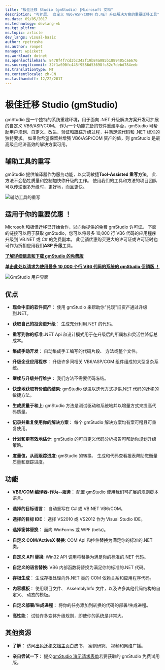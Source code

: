 ```yaml
---
title: "极佳迁移 Studio (gmStudio) |Microsoft 文档"
description: "可扩展、 自定义 VB6/ASP/COMM 向.NET 升级解决方案的重要迁移工具"
ms.date: 09/05/2017
ms.technology: devlang-vb
ms.tgt_pltfrm: 
ms.topic: article
dev_langs: visual-basic
author: rpetrusha
ms.author: ronpet
manager: wpickett
ms.workload: dotnet
ms.openlocfilehash: 8478f4f7cd3bc342f19b84a085b1889405ca6676
ms.sourcegitcommit: 32f1a690fc445f9586d53698fc82c7debd784eeb
ms.translationtype: MT
ms.contentlocale: zh-CN
ms.lasthandoff: 12/22/2017
---
```

# <a name="great-migrations-studio-gmstudio"></a>极佳迁移 Studio (gmStudio)

gmStudio 是一个独特的系统重建环境，用于面向 .NET 升级解决方案开发可扩展的自定义 VB6/ASP/COM。 作为一个功能完备的软件重建平台，gmStudio 可帮助用户规划、自定义、改进、验证和跟踪升级过程，并满足源代码和 .NET 标准的独特要求。  如果你希望保留并增强 VB6/ASP/COM 资产的值，则 gmStudio 是最高级且经济高效的解决方案可用。 

## <a name="the-tool-assisted-rewrite"></a>辅助工具的重写

gmStudio 提供编译器作为服务功能，以实现敏捷**Tool-Assisted 重写方法**。 此方法不会牺牲质量和控制加快你升级的工作。 使用我们的工具和方法的项目团队可以传递很多升级时，更好地，而且更快。

![辅助工具的重写](./media/tool-assisted-rewrite.png) 

## <a name="important-offer-for-you"></a>适用于你的重要优惠 ！

Microsoft 和极佳迁移已开始合作，以向你提供的免费 gmStudio 许可证。 下面的链接可以用于获取 gmStudio，您可以将最多 10,000 行 VB6 代码的应用程序升级到 VB.NET 或 C# 的免费副本。 此促销优惠购买更大的许可证或许可证时也可作为折扣应用我们**ASP 升级**工具。

[**了解详细信息和下载 gmStudio 的免费版**](http://www.greatmigrations.com/resources/gmstudio-promotion.aspx)

[**单击此处以请求为使用最多 10,000 个行 VB6 代码的系统的 gmStudio 促销版 ！**](http://www.greatmigrations.com/resources/gmstudio-promotion.aspx)

![GmStudio 用户界面](./media/gmstudio-ui.png) 

## <a name="benefits"></a>优点

- **现金中旧的软件资产**： 使用 gmStudio 来帮助你"兑现"旧资产通过升级到.NET。

- **获取自己的投资更升级**： 生成充分利用.NET 的代码。

- **重写到你的标准**:.NET Api 和设计模式用于在升级后的所属权和灵活性降低总成本。  

- **集成手动开发**： 自动集成手工编写的代码片段、 方法或整个文件。 

- **升级企业应用程序**： 升级许多间相关 VB6/ASP/COM 组件组成的大型复杂系统。

- **继续与升级并行维护**： 我们方法不需要代码冻结。  

- **快速地获取有价值的结果**: gmStudio 促进以迭代方式提供.NET 代码的迁移的敏捷方法。
 
- **生成质量于和上**: gmStudio 方法是测试驱动和系统地并以增量方式来提高代码质量。

- **记录并重复使用你的解决方案**： 每个 gmStudio 解决方案均有案可稽且可重复使用。

- **计划和更有效地估计**: gmStudio 的可自定义代码分析报告可帮助你规划升级策略。

- **度量值，从而跟踪进度**: gmStudio 的转换、 生成和代码查看报表帮助您衡量质量和跟踪进度。

## <a name="features"></a>功能

- **VB6/COM 编译器-作为--服务**： 配置 gmStudio 使用我们可扩展的规则脚本语言。

- **选择的目标语言**： 自动重写在 C# 或 VB.NET VB6/COM。

- **选择的目标 IDE**： 选择 VS2010 或 VS2012 作为 Visual Studio IDE。

- **选择窗体替换**： 面向 WinForms 或 WPF (beta)。

- **自定义 COM/ActiveX 替换**: COM Api 和控件替换为满足你的标准的.NET 类。

- **自定义 API 替换**: Win32 API 调用将替换为满足你的标准的.NET 代码。

- **自定义的语言替换**: VB6 内部函数将替换为满足你的标准的.NET 代码。

- **存根生成**： 生成存根处理向外.NET 类的 COM 依赖关系和应用程序代码。

- **内容模板**： 使用项目文件、 AssemblyInfo 文件，以及许多其他代码结构的自定义、 动态的模板。

- **自定义部署/生成进程**： 将你的任务添加到转换的代码的部署/生成进程。

- **高性能**： 试验许多变体升级规则，即使你的系统是非常大。

## <a name="additional-resources"></a>其他资源

- **了解**： 访问[出色迁移文档主页](https://www.greatmigrations.com/resources/documentation.aspx)白皮书、 案例研究、 视频和网络广播。

- **亲自尝试一下**： 提交[gmStudio 演示请求表单](http://www.greatmigrations.com/resources/gmstudio-promotion.aspx)若要获取的 gmStudio 免费试用版。
  
